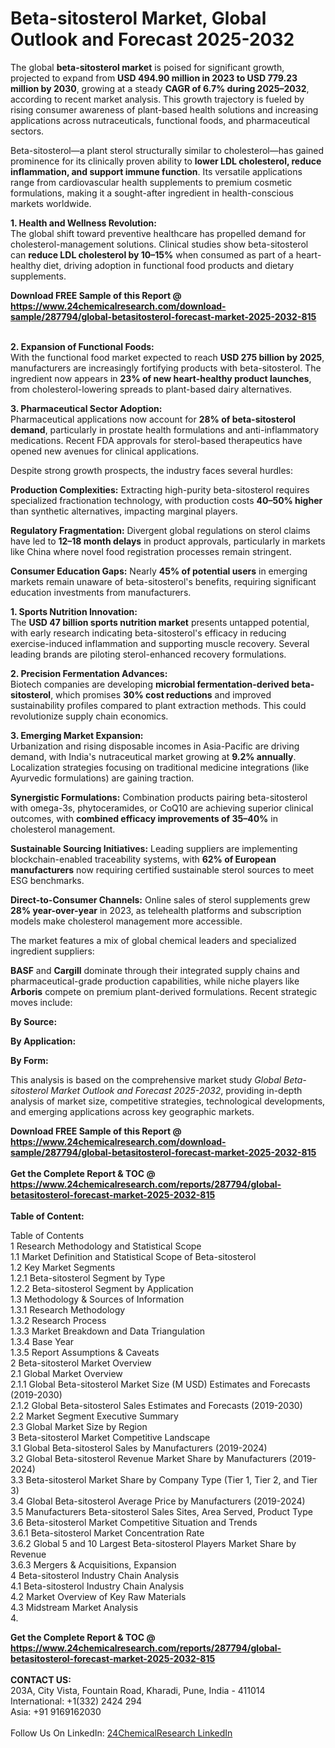 <h1>Beta-sitosterol Market, Global Outlook and Forecast 2025-2032</h1><p>The global <strong>beta-sitosterol market</strong> is poised for significant growth, projected to expand from <strong>USD 494.90 million in 2023 to USD 779.23 million by 2030</strong>, growing at a steady <strong>CAGR of 6.7% during 2025–2032</strong>, according to recent market analysis. This growth trajectory is fueled by rising consumer awareness of plant-based health solutions and increasing applications across nutraceuticals, functional foods, and pharmaceutical sectors.</p><p>Beta-sitosterol—a plant sterol structurally similar to cholesterol—has gained prominence for its clinically proven ability to <strong>lower LDL cholesterol, reduce inflammation, and support immune function</strong>. Its versatile applications range from cardiovascular health supplements to premium cosmetic formulations, making it a sought-after ingredient in health-conscious markets worldwide.</p><p><strong>1. Health and Wellness Revolution:</strong><br>
The global shift toward preventive healthcare has propelled demand for cholesterol-management solutions. Clinical studies show beta-sitosterol can <strong>reduce LDL cholesterol by 10–15%</strong> when consumed as part of a heart-healthy diet, driving adoption in functional food products and dietary supplements.</p><div><b>Download FREE Sample of this Report @ 
            <a href="https://www.24chemicalresearch.com/download-sample/287794/global-betasitosterol-forecast-market-2025-2032-815">
            https://www.24chemicalresearch.com/download-sample/287794/global-betasitosterol-forecast-market-2025-2032-815</a></b></div><br><p><strong>2. Expansion of Functional Foods:</strong><br>
With the functional food market expected to reach <strong>USD 275 billion by 2025</strong>, manufacturers are increasingly fortifying products with beta-sitosterol. The ingredient now appears in <strong>23% of new heart-healthy product launches</strong>, from cholesterol-lowering spreads to plant-based dairy alternatives.</p><p><strong>3. Pharmaceutical Sector Adoption:</strong><br>
Pharmaceutical applications now account for <strong>28% of beta-sitosterol demand</strong>, particularly in prostate health formulations and anti-inflammatory medications. Recent FDA approvals for sterol-based therapeutics have opened new avenues for clinical applications.</p><p>Despite strong growth prospects, the industry faces several hurdles:</p><p><strong>Production Complexities:</strong> Extracting high-purity beta-sitosterol requires specialized fractionation technology, with production costs <strong>40–50% higher</strong> than synthetic alternatives, impacting marginal players.</p><p><strong>Regulatory Fragmentation:</strong> Divergent global regulations on sterol claims have led to <strong>12–18 month delays</strong> in product approvals, particularly in markets like China where novel food registration processes remain stringent.</p><p><strong>Consumer Education Gaps:</strong> Nearly <strong>45% of potential users</strong> in emerging markets remain unaware of beta-sitosterol's benefits, requiring significant education investments from manufacturers.</p><p><strong>1. Sports Nutrition Innovation:</strong><br>
The <strong>USD 47 billion sports nutrition market</strong> presents untapped potential, with early research indicating beta-sitosterol's efficacy in reducing exercise-induced inflammation and supporting muscle recovery. Several leading brands are piloting sterol-enhanced recovery formulations.</p><p><strong>2. Precision Fermentation Advances:</strong><br>
Biotech companies are developing <strong>microbial fermentation-derived beta-sitosterol</strong>, which promises <strong>30% cost reductions</strong> and improved sustainability profiles compared to plant extraction methods. This could revolutionize supply chain economics.</p><p><strong>3. Emerging Market Expansion:</strong><br>
Urbanization and rising disposable incomes in Asia-Pacific are driving demand, with India's nutraceutical market growing at <strong>9.2% annually</strong>. Localization strategies focusing on traditional medicine integrations (like Ayurvedic formulations) are gaining traction.</p><p><strong>Synergistic Formulations:</strong> Combination products pairing beta-sitosterol with omega-3s, phytoceramides, or CoQ10 are achieving superior clinical outcomes, with <strong>combined efficacy improvements of 35–40%</strong> in cholesterol management.</p><p><strong>Sustainable Sourcing Initiatives:</strong> Leading suppliers are implementing blockchain-enabled traceability systems, with <strong>62% of European manufacturers</strong> now requiring certified sustainable sterol sources to meet ESG benchmarks.</p><p><strong>Direct-to-Consumer Channels:</strong> Online sales of sterol supplements grew <strong>28% year-over-year</strong> in 2023, as telehealth platforms and subscription models make cholesterol management more accessible.</p><p>The market features a mix of global chemical leaders and specialized ingredient suppliers:</p><p><strong>BASF</strong> and <strong>Cargill</strong> dominate through their integrated supply chains and pharmaceutical-grade production capabilities, while niche players like <strong>Arboris</strong> compete on premium plant-derived formulations. Recent strategic moves include:</p><p><strong>By Source:</strong></p><p><strong>By Application:</strong></p><p><strong>By Form:</strong></p><p>This analysis is based on the comprehensive market study <em>Global Beta-sitosterol Market Outlook and Forecast 2025-2032</em>, providing in-depth analysis of market size, competitive strategies, technological developments, and emerging applications across key geographic markets.</p><div><b>Download FREE Sample of this Report @ 
            <a href="https://www.24chemicalresearch.com/download-sample/287794/global-betasitosterol-forecast-market-2025-2032-815">
            https://www.24chemicalresearch.com/download-sample/287794/global-betasitosterol-forecast-market-2025-2032-815</a></b></div><br><div><b>Get the Complete Report & TOC @ 
            <a href="https://www.24chemicalresearch.com/reports/287794/global-betasitosterol-forecast-market-2025-2032-815">
            https://www.24chemicalresearch.com/reports/287794/global-betasitosterol-forecast-market-2025-2032-815</a></b></div><br>
            <b>Table of Content:</b><p>Table of Contents<br />
1 Research Methodology and Statistical Scope<br />
1.1 Market Definition and Statistical Scope of Beta-sitosterol<br />
1.2 Key Market Segments<br />
1.2.1 Beta-sitosterol Segment by Type<br />
1.2.2 Beta-sitosterol Segment by Application<br />
1.3 Methodology & Sources of Information<br />
1.3.1 Research Methodology<br />
1.3.2 Research Process<br />
1.3.3 Market Breakdown and Data Triangulation<br />
1.3.4 Base Year<br />
1.3.5 Report Assumptions & Caveats<br />
2 Beta-sitosterol Market Overview<br />
2.1 Global Market Overview<br />
2.1.1 Global Beta-sitosterol Market Size (M USD) Estimates and Forecasts (2019-2030)<br />
2.1.2 Global Beta-sitosterol Sales Estimates and Forecasts (2019-2030)<br />
2.2 Market Segment Executive Summary<br />
2.3 Global Market Size by Region<br />
3 Beta-sitosterol Market Competitive Landscape<br />
3.1 Global Beta-sitosterol Sales by Manufacturers (2019-2024)<br />
3.2 Global Beta-sitosterol Revenue Market Share by Manufacturers (2019-2024)<br />
3.3 Beta-sitosterol Market Share by Company Type (Tier 1, Tier 2, and Tier 3)<br />
3.4 Global Beta-sitosterol Average Price by Manufacturers (2019-2024)<br />
3.5 Manufacturers Beta-sitosterol Sales Sites, Area Served, Product Type<br />
3.6 Beta-sitosterol Market Competitive Situation and Trends<br />
3.6.1 Beta-sitosterol Market Concentration Rate<br />
3.6.2 Global 5 and 10 Largest Beta-sitosterol Players Market Share by Revenue<br />
3.6.3 Mergers & Acquisitions, Expansion<br />
4 Beta-sitosterol Industry Chain Analysis<br />
4.1 Beta-sitosterol Industry Chain Analysis<br />
4.2 Market Overview of Key Raw Materials<br />
4.3 Midstream Market Analysis<br />
4.</p><div><b>Get the Complete Report & TOC @ 
            <a href="https://www.24chemicalresearch.com/reports/287794/global-betasitosterol-forecast-market-2025-2032-815">
            https://www.24chemicalresearch.com/reports/287794/global-betasitosterol-forecast-market-2025-2032-815</a></b></div><br><b>CONTACT US:</b><br>
            203A, City Vista, Fountain Road, Kharadi, Pune, India - 411014<br>
            International: +1(332) 2424 294<br>
            Asia: +91 9169162030 <br><br>
            Follow Us On LinkedIn: <a href="https://www.linkedin.com/company/24chemicalresearch/">24ChemicalResearch LinkedIn</a>